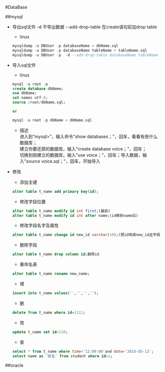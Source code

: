 #DataBase

##mysql

- 导出sql文件 -d 不导出数据 --add-drop-table 在create语句前加drop table
    - linux
    ```sql
    mysqldump -u DBUser -p databaseName > dbName.sql
    mysqldump -u DBUser -p databaseName tableName > tableName.sql
    mysqldump -u DBUser -p  -d --add-drop-table databaseName tableName > databaseName.sql
    ```
- 导入sql文件
    - linux
    ```sql
    mysql -u root -p 
    create database dbName;
    use dbName;
    set names utf-8;
    source /root/dbName.sql;
    
    or
    
    mysql -u root -p dbName < dbName.sql
    ```
    - 描述\
    进入到“mysql>”，输入命令"show databases；"，回车，看看有些什么数据库；\
    建立你要还原的数据库，输入"create database voice；"，回车；\
    切换到刚建立的数据库，输入"use voice；"，回车；导入数据，输入"source voice.sql；"，回车，开始导入
   
- 修改
    - 添加主键
    ```sql
    alter table t_name add primary key(id);
    ```
    - 修改字段位置
    ```sql
    alter table t_name modify id int first;(最前)
    alter table t_name modify id int after name;(id移到name后)
    ```
    - 修改字段名字及属性
    ```sql
    alter table t_name change id new_id varchar(10);(把id改成new_id且字段类型为varchar(10))
    ```
    - 删除字段
    ```sql
    alter table t_name drop column id;删除id
    ```
    - 重命名表
    ```sql
    alter table t_name rename new_name;
    ```
    - 增 
    ```sql
    insert into t_name values('','','','');
    ```
    - 删 
    ```sql
    delete from t_name where id=1111;
    ```
    - 改 
    ```sql
    update t_name set id=110;
    ```
    - 查 
    ```sql
    select * from t_name where time<'12:00:00'and date='2016-05-13';
    select name as '姓名' from student where id=1;
    ```

##oracle